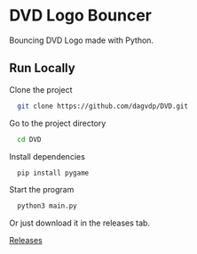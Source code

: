 
# DVD Logo Bouncer

Bouncing DVD Logo made with Python.





## Run Locally

Clone the project

```bash
  git clone https://github.com/dagvdp/DVD.git
```

Go to the project directory

```bash
  cd DVD
```

Install dependencies

```bash
  pip install pygame
```

Start the program

```bash
  python3 main.py
```

Or just download it in the releases tab. 

[Releases](https://github.com/dagvdp/DVDBouncingLogo/releases/tag/v1.0)

